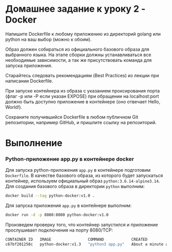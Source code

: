 # Домашнее задание к уроку 2 - Docker

Напишите Dockerfile к любому приложению из директорий golang или python на ваш выбор (можно к обоим).

Образ должен собираться из официального базового образа для выбранного языка. На этапе сборки должны устанавливаться все необходимые зависимости, а так же присутствовать команда для запуска приложения.

Старайтесь следовать рекомендациям (Best Practices) из лекции при написании Dockerfile.

При запуске контейнера из образа с указанием проксирования порта (флаг -p или -P если указан EXPOSE) при обращении
на localhost:port должно быть доступно приложение в контейнере (оно отвечает Hello, World!).

Сохраните получившийся Dockerfile в любом публичном Git репозитории, например GitHub, и пришлите ссылку на репозиторий.

# Выполнение
### Python-приложение app.py в контейнере docker
Для запуска python-приложения `app.py` в контейнере подготовим `Dockerfile`. В качестве базового образа, из которого будет запускаться контейнер, используем официальный образ `python:3.6.14-alpine3.14`. Для создания базового образа в директории `python` выполним:
```sh
docker build --tag python-docker:v1.0 .
```
Для запуска приложения `app.py` в контейнере выполним:
```sh
docker run -d -p 8080:8080 python-docker:v1.0
```
Произведем проверку того, что контейнер запустился и приложение прослушивает подключения на порту 8080/TCP:
```sh
CONTAINER ID   IMAGE                COMMAND            CREATED              STATUS              PORTS                                       NAMES
c67bf201258c   python-docker:v1.3   "python3 app.py"   About a minute ago   Up About a minute   0.0.0.0:8080->8080/tcp, :::8080->8080/tcp   adoring_sinoussi
```
